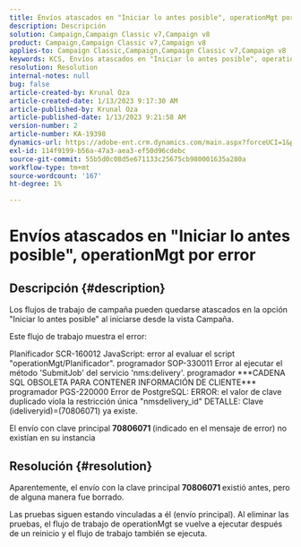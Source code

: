 ```yaml
---
title: Envíos atascados en "Iniciar lo antes posible", operationMgt por error
description: Descripción
solution: Campaign,Campaign Classic v7,Campaign v8
product: Campaign,Campaign Classic v7,Campaign v8
applies-to: Campaign Classic,Campaign,Campaign Classic v7,Campaign v8
keywords: KCS, Envíos atascados en "Iniciar lo antes posible", operationMgt por error
resolution: Resolution
internal-notes: null
bug: false
article-created-by: Krunal Oza
article-created-date: 1/13/2023 9:17:30 AM
article-published-by: Krunal Oza
article-published-date: 1/13/2023 9:21:58 AM
version-number: 2
article-number: KA-19398
dynamics-url: https://adobe-ent.crm.dynamics.com/main.aspx?forceUCI=1&pagetype=entityrecord&etn=knowledgearticle&id=2c80ee16-2393-ed11-aad1-6045bd006793
exl-id: 114f9199-b56a-47a3-aea3-ef50d96cdebc
source-git-commit: 55b5d0c08d5e671133c25675cb980001635a280a
workflow-type: tm+mt
source-wordcount: '167'
ht-degree: 1%

---
```


# Envíos atascados en &quot;Iniciar lo antes posible&quot;, operationMgt por error

## Descripción {#description}


Los flujos de trabajo de campaña pueden quedarse atascados en la opción &quot;Iniciar lo antes posible&quot; al iniciarse desde la vista Campaña.



Este flujo de trabajo muestra el error:

Planificador SCR-160012 JavaScript: error al evaluar el script &quot;operationMgt/Planificador&quot;.
programador SOP-330011 Error al ejecutar el método &#39;SubmitJob&#39; del servicio &#39;nms:delivery&#39;.
programador \*\*\*CADENA SQL OBSOLETA PARA CONTENER INFORMACIÓN DE CLIENTE\*\*\* programador PGS-220000 Error de PostgreSQL: ERROR: el valor de clave duplicado viola la restricción única &quot;nmsdelivery_id&quot; DETALLE: Clave (ideliveryid)=(70806071) ya existe.

El envío con clave principal <b>70806071 </b>(indicado en el mensaje de error) no existían en su instancia


## Resolución {#resolution}


Aparentemente, el envío con la clave principal <b>70806071 </b>existió antes, pero de alguna manera fue borrado.

Las pruebas siguen estando vinculadas a él (envío principal). Al eliminar las pruebas, el flujo de trabajo de operationMgt se vuelve a ejecutar después de un reinicio y el flujo de trabajo también se ejecuta.
